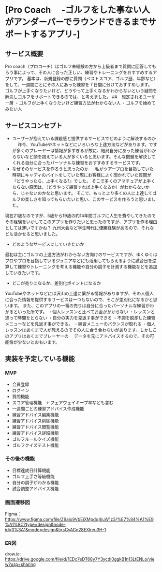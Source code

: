 # [Pro Coach 　-ゴルフをした事ない人がアンダーパーでラウンドできるまでサポートするアプリ-]

## サービス概要


Pro coach（プロコーチ）はゴルフ未経験の方から上級者まで質問に回答してもらう事によって、その人に合った正しい、練習やトレーニングをおすすめするアプリです。
基本は、新規登録の際に質問（ベストスコア、ゴルフ歴、年齢など）をして、一週間ごとにその人にあった練習を７日間に分けておすすめします。
ゴルフが上手くなりたいけど、どうやって上手くなるかわからないという疑問を解決しゴルフをサポートできるのでは、と考えました。
##　想定されるユーザー層
・ゴルフが上手くなりたいけど練習方法がわからない人
・ゴルフを始めてみたい人



## サービスコンセプト
* ユーザーが抱えている課題感と提供するサービスでどのように解決するのか
　
昨今、YouTubeやネットなどにいろいろな上達方法などがあります。ですが多くのプレーヤーは情報が多すぎるが故に、結局自分にあった練習がわからないなど頭を抱えている人が多くいると思います。そんな問題を解決してくれる自分に合ったパーソナルな練習をおすすめするサービスです。
　
* なぜそのサービスを作ろうと思ったのか
　
私がツアープロを目指していた時期にキャディのバイトをしていた際にお客様によく聞かれていた質問が『どうやったら、上手くなる?』でした。
そこで多くのアマチュアが上手くならない原因は、（どうやって練習すれば上手くなるか）がわからないから、じゃないのかなと思います。
そこで、もっとより多くの人に上達してゴルフの楽しさを知ってもらいたいと思い、このサービスを作ろうと思いました。

現在21歳なのですが、5歳から19歳の約14年間ゴルフに人生を費やしてきたのでその経験をいかしてこのアプリを作りたいと思ったのですが、アプリを作る理由としては薄いですかね？
九州大会など学生時代に優勝経験があるので、それなども活かせると思いました。

* どのようなサービスにしていきたいか

最初は主にゴルフの上達方法がわからない方向けのサービスですが、ゆくゆくはプロやプロを目指しているジュニアなどにも活用してもらえるように試合日を逆算して練習やトレーニングを考える機能や自分の調子を計測する機能などを追加していきたいです。

* どこが売りになるか、差別化ポイントになるか

YouTubeやネットなどには沢山の上達に繋がる情報がありますが、その人個人に合った情報を提供するサービスは一つもないので、そこが差別化になるかと思います。
また、このアプリの一番の売りは自分に合ったパーソナルな練習がわかるといった所です。
・個人レッスンと比べてお金がかからない
・レッスンと違って時間をとらない
・自分の実力を見返す事ができる
・不調を脱却した練習メニューなどを見返す事ができる。
・練習メニューのバランスが取れる
・個人レッスンはあくまで人が教えるのでその人に合う合わないがあります。しかしこのアプリはあくまでプレーヤーの
　データを元にアドバイスするので、その可能性が少ないとおもいます。

## 実装を予定している機能
### MVP
* 会員登録
* ログイン
* 質問機能
* スコア管理機能　←フェアウェイキープ率なども含む
* 一週間ごとの練習アドバイス作成機能
* 練習アドバイス編集機能
* 練習アドバイス削除機能
* 練習アドバイス閲覧機能
* 練習アドバイス詳細機能
* ゴルフルールクイズ機能
* ゴルフクイズテスト機能


### その後の機能
* 目標達成日計算機能
* ゴルフ上手さ等級機能
* 自分の調子がわかる機能
* 試合調整アドバイス機能


### 画面遷移図
Figma：https://www.figma.com/file/Z9aio9VbEiXMpdq4iuW1z3/%E7%84%A1%E9%A1%8C?type=design&node-id=0%3A1&mode=design&t=sCyAGn28EXlreu3H-1

### ER図
drow.io: https://drive.google.com/file/d/1EDc7eDT68y7Y3ycdI0ggkB1n13LtENLo/view?usp=sharing